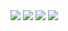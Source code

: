 <img src="https://capsule-render.vercel.app/api?type=egg&Color=auto&height=300&section=header&text=안녕하세요%20이곳은%20건건의%20깃허브입니다.&fontSize=30&fontColor=FFFACD"/>
<img src="https://capsule-render.vercel.app/api?type=waving&color=gradient&height=50&section=footer&text=백엔드%20개발자를%꿈꾸고&있습니다.&fontSize=15"/>
<img src="https://capsule-render.vercel.app/api?type=waving&color=gradient&height=50&section=footer&text=꾸준히%20정진하자!&fontSize=15"/>
<img src="https://capsule-render.vercel.app/api?type=waving&color=gradient&height=50&section=footer&text=계산기를%20v2까지%20구현하였습니다&fontSize=15"/>
